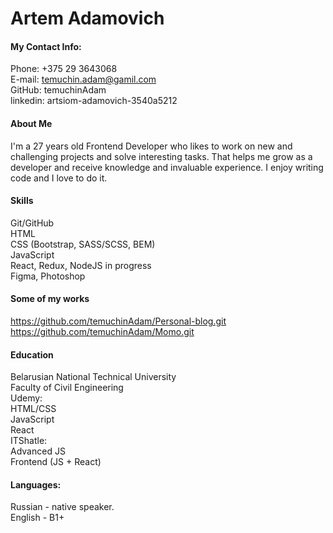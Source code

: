 # Artem Adamovich #
#### My Contact Info: ####
Phone: +375 29 3643068     
E-mail: temuchin.adam@gamil.com      
GitHub: temuchinAdam  
linkedin: artsiom-adamovich-3540a5212    

#### About Me ####
I'm a 27 years old Frontend Developer who likes to work on new and challenging projects and solve
interesting tasks. That helps me grow as a developer and receive knowledge and invaluable experience.
I enjoy writing code and I love to do it.


#### Skills ####
Git/GitHub    
HTML    
CSS (Bootstrap, SASS/SCSS, BEM)    
JavaScript  
React, Redux, NodeJS in progress    
Figma, Photoshop    

#### Some of my works ####
https://github.com/temuchinAdam/Personal-blog.git             
https://github.com/temuchinAdam/Momo.git      

#### Education #####
Belarusian National Technical University    
Faculty of Civil Engineering    
Udemy:         
HTML/CSS          
JavaScript         
React     
ITShatle:         
Advanced JS         
Frontend (JS + React)
#### Languages: ####    
Russian - native speaker.   
English - B1+   
